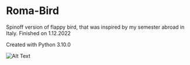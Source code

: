 # Roma-Bird
Spinoff version of flappy bird, that was inspired by my semester abroad in Italy. Finished on 1.12.2022

Created with Python 3.10.0 

![Alt Text](https://media.giphy.com/media/6MTjcjxySPUwKswJsY/giphy.gif)
